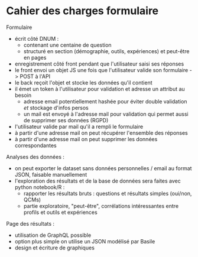 # Cahier des charges formulaire

Formulaire 
- écrit côté DNUM : 
    - contenant une centaine de question 
    - structuré en section (démographie, outils, expériences) et peut-être en pages
- enregistrement côté front pendant que l'utilisateur saisi ses réponses
- le front envoi un objet JS une fois que l'utilisateur valide son formulaire -> POST à l'API
- le back reçoit l'objet et stocke les données qu'il contient
- il émet un token à l'utilisateur pour validation et adresse un attribut au besoin
    - adresse email potentiellement hashée pour éviter double validation _et_ stockage d'infos persos
    - un mail est envoyé à l'adresse mail pour validation qui permet aussi de supprimer ses données (RGPD)
- l'utilisateur valide par mail qu'il a rempli le formulaire
- à partir d'une adresse mail on peut récupérer l'ensemble des réponses
- à partir d'une adresse mail on peut supprimer les données correspondantes

Analyses des données :
- on peut exporter le dataset sans données personnelles / email au format JSON, faisable manuellement
- l'exploration des résultats et de la base de données sera faites avec python notebook/R : 
    - rapporter les résultats bruts : questions et résultats simples (oui/non, QCMs)
    - partie exploratoire, "peut-être", corrélations intéressantes entre profils et outils et expériences

Page des résultats :
- utilisation de GraphQL possible
- option plus simple on utilise un JSON modélisé par Basile
- design et écriture de graphiques